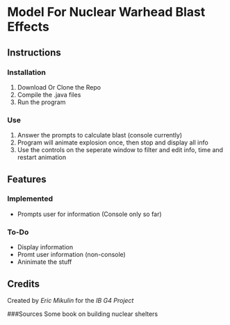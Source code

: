 # Model For Nuclear Warhead Blast Effects

## Instructions
### Installation

1. Download Or Clone the Repo
2. Compile the .java files
3. Run the program

### Use
1. Answer the prompts to calculate blast (console currently)
2. Program will animate explosion once, then stop and display all info
3. Use the controls on the seperate window to filter and edit info, time and restart animation

## Features
### Implemented
- Prompts user for information (Console only so far)

### To-Do
- Display information
- Promt user information (non-console)
- Aninimate the stuff

## Credits
Created by *Eric Mikulin* for the *IB G4 Project*

###Sources
Some book on building nuclear shelters
